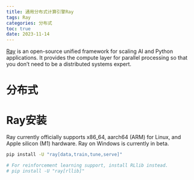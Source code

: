 ```yaml
---
title: 通用分布式计算引擎Ray
tags: Ray
categories: 分布式
toc: true
date: 2023-11-14
---
```


[Ray](https://docs.ray.io/en/latest/) is an open-source unified framework for scaling AI and Python applications. It provides the compute layer for parallel processing so that you don’t need to be a distributed systems expert.
<!--more-->

# 分布式


# Ray安装
Ray currently officially supports x86_64, aarch64 (ARM) for Linux, and Apple silicon (M1) hardware. Ray on Windows is currently in beta.

```bash
pip install -U "ray[data,train,tune,serve]"

# For reinforcement learning support, install RLlib instead.
# pip install -U "ray[rllib]"
```
